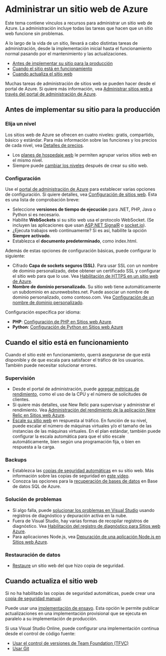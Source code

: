 <properties title="Manage an Azure website" pageTitle="Manage an Azure website" description="Links to resources for managing a Microsoft Azure website." services="web-sites" solutions="web" documentationCenter="" authors="mwasson" videoId="" scriptId="" />

<tags ms.service="web-sites" ms.workload="web" ms.tgt_pltfrm="na" ms.devlang="na" ms.topic="article" ms.date="09/16/2014" ms.author="mwasson"></tags>

# Administrar un sitio web de Azure

Este tema contiene vínculos a recursos para administrar un sitio web de Azure. La administración incluye todas las tareas que hacen que un sitio web funcione sin problemas.

A lo largo de la vida de un sitio, llevará a cabo distintas tareas de administración, desde la implementación inicial hasta el funcionamiento normal pasando por el mantenimiento y las actualizaciones.

-   [Antes de implementar su sitio para la producción][Antes de implementar su sitio para la producción]
-   [Cuando el sitio está en funcionamiento][Cuando el sitio está en funcionamiento]
-   [Cuando actualiza el sitio web][Cuando actualiza el sitio web]

Muchas tareas de administración de sitios web se pueden hacer desde el portal de Azure. Si quiere más información, vea [Administrar sitios web a través del portal de administración de Azure][Administrar sitios web a través del portal de administración de Azure].

## Antes de implementar su sitio para la producción

### Elija un nivel

Los sitios web de Azure se ofrecen en cuatro niveles: gratis, compartido, básico y estándar. Para más información sobre las funciones y los precios de cada nivel, vea [Detalles de precios][Detalles de precios].

-   Los [planes de hospedaje web][planes de hospedaje web] le permiten agrupar varios sitios web en el mismo nivel.
-   Siempre puede [cambiar los niveles][cambiar los niveles] después de crear su sitio web.

### Configuración

Use el [portal de administración de Azure][portal de administración de Azure] para establecer varias opciones de configuración. Si quiere detalles, vea [Configuración de sitios web][Configuración de sitios web]. Esta es una lista de comprobación breve:

-   Seleccione **versiones de tiempo de ejecución** para .NET, PHP, Java o Python si es necesario.
-   Habilite **WebSockets** si su sitio web usa el protocolo WebSocket. (Se incluyen las aplicaciones que usan [ASP.NET SignalR][ASP.NET SignalR] o [socket.io][socket.io]).
-   ¿Ejecuta trabajos web continuamente? Si es así, habilite la opción **Siempre activado**.
-   Establezca el **documento predeterminado**, como index.html.

Además de estas opciones de configuración básicas, puede configurar lo siguiente:

-   Cifrado **Capa de sockets seguros (SSL)**. Para usar SSL con un nombre de dominio personalizado, debe obtener un certificado SSL y configurar el sitio web para que lo use. Vea [Habilitación de HTTPS en un sitio web de Azure][Habilitación de HTTPS en un sitio web de Azure].
-   **Nombre de dominio personalizado.** Su sitio web tiene automáticamente un subdominio en azurewebsites.net. Puede asociar un nombre de dominio personalizado, como contoso.com. Vea [Configuración de un nombre de dominio personalizado][Configuración de un nombre de dominio personalizado].

Configuración específica por idioma:

-   **PHP**: [Configuración de PHP en Sitios web Azure][Configuración de PHP en Sitios web Azure].
-   **Python**: [Configuración de Python en Sitios web Azure][Configuración de Python en Sitios web Azure]

## Cuando el sitio está en funcionamiento

Cuando el sitio esté en funcionamiento, querrá asegurarse de que está disponible y de que escala para satisfacer el tráfico de los usuarios. También puede necesitar solucionar errores.

### Supervisión

-   Desde el portal de administración, puede [agregar métricas de rendimiento][agregar métricas de rendimiento], como el uso de la CPU y el número de solicitudes de clientes.
-   Si quiere más detalles, use New Relic para supervisar y administrar el rendimiento. Vea [Administración del rendimiento de la aplicación New Relic en Sitios web Azure][Administración del rendimiento de la aplicación New Relic en Sitios web Azure].
-   [Escale su sitio web][cambiar los niveles] en respuesta al tráfico. En función de su nivel, puede escalar el número de máquinas virtuales y/o el tamaño de las instancias de las máquinas virtuales. En el plan estándar, también puede configurar la escala automática para que el sitio escale automáticamente, bien según una programación fija, o bien en respuesta a la carga.

### Backups

-   Establezca las [copias de seguridad automáticas][copias de seguridad automáticas] en su sitio web. Más información sobre las copias de seguridad en [este vídeo][este vídeo].
-   Conozca las opciones para la [recuperación de bases de datos][recuperación de bases de datos] en Base de datos SQL de Azure.

### Solución de problemas

-   Si algo falla, puede [solucionar los problemas en Visual Studio][solucionar los problemas en Visual Studio] usando registros de diagnóstico y depuración activa en la nube.
-   Fuera de Visual Studio, hay varias formas de recopilar registros de diagnóstico. Vea [Habilitación del registro de diagnóstico para Sitios web Azure][Habilitación del registro de diagnóstico para Sitios web Azure].
-   Para aplicaciones Node.js, vea [Depuración de una aplicación Node.js en Sitios web Azure][Depuración de una aplicación Node.js en Sitios web Azure].

### Restauración de datos

-   [Restaure][Restaure] un sitio web del que hizo copia de seguridad.

## Cuando actualiza el sitio web

Si no ha habilitado las copias de seguridad automáticas, puede crear una [copia de seguridad manual][copias de seguridad automáticas].

Puede usar una [implementación de ensayo][implementación de ensayo]. Esta opción le permite publicar actualizaciones en una implementación provisional que se ejecuta en paralelo a su implementación de producción.

Si usa Visual Studio Online, puede configurar una implementación continua desde el control de código fuente:

-   [Usar el control de versiones de Team Foundation (TFVC)][Usar el control de versiones de Team Foundation (TFVC)]
-   [Usar Git][Usar Git]

<!-- Anchors. -->

  [Antes de implementar su sitio para la producción]: #before-you-deploy-your-site-to-production
  [Cuando el sitio está en funcionamiento]: #while-your-website-is-running
  [Cuando actualiza el sitio web]: #when-you-update-your-website
  [Administrar sitios web a través del portal de administración de Azure]: http://azure.microsoft.com/es-es/documentation/articles/web-sites-manage/
  [Detalles de precios]: http://azure.microsoft.com/en-us/pricing/details/websites/
  [planes de hospedaje web]: http://azure.microsoft.com/es-es/documentation/articles/azure-web-sites-web-hosting-plans-in-depth-overview
  [cambiar los niveles]: http://azure.microsoft.com/es-es/documentation/articles/web-sites-scale/
  [portal de administración de Azure]: https://manage.windowsazure.com/
  [Configuración de sitios web]: http://azure.microsoft.com/es-es/documentation/articles/web-sites-configure/
  [ASP.NET SignalR]: http://www.asp.net/signalr
  [socket.io]: http://azure.microsoft.com/es-es/documentation/articles/web-sites-nodejs-chat-app-socketio/
  [Habilitación de HTTPS en un sitio web de Azure]: http://azure.microsoft.com/es-es/documentation/articles/web-sites-configure-ssl-certificate/
  [Configuración de un nombre de dominio personalizado]: http://azure.microsoft.com/es-es/documentation/articles/web-sites-custom-domain-name/
  [Configuración de PHP en Sitios web Azure]: http://azure.microsoft.com/es-es/documentation/articles/web-sites-php-configure/
  [Configuración de Python en Sitios web Azure]: http://azure.microsoft.com/es-es/documentation/articles/web-sites-python-configure/
  [agregar métricas de rendimiento]: http://azure.microsoft.com/es-es/documentation/articles/web-sites-monitor
  [Administración del rendimiento de la aplicación New Relic en Sitios web Azure]: http://azure.microsoft.com/es-es/documentation/articles/store-new-relic-web-sites-dotnet-application-performance-management/
  [copias de seguridad automáticas]: http://azure.microsoft.com/es-es/documentation/articles/web-sites-backup/
  [este vídeo]: http://azure.microsoft.com/es-es/documentation/videos/azure-websites-automatic-and-easy-backup/
  [recuperación de bases de datos]: http://msdn.microsoft.com/en-us/library/azure/hh852669.aspx
  [solucionar los problemas en Visual Studio]: http://azure.microsoft.com/es-es/documentation/articles/web-sites-dotnet-troubleshoot-visual-studio/#remotedebug
  [Habilitación del registro de diagnóstico para Sitios web Azure]: http://azure.microsoft.com/es-es/documentation/articles/web-sites-enable-diagnostic-log/
  [Depuración de una aplicación Node.js en Sitios web Azure]: http://azure.microsoft.com/es-es/documentation/articles/web-sites-nodejs-debug/
  [Restaure]: http://azure.microsoft.com/es-es/documentation/articles/web-sites-restore/
  [implementación de ensayo]: http://azure.microsoft.com/es-es/documentation/articles/web-sites-staged-publishing/
  [Usar el control de versiones de Team Foundation (TFVC)]: http://azure.microsoft.com/es-es/documentation/articles/cloud-services-continuous-delivery-use-vso/
  [Usar Git]: http://azure.microsoft.com/es-es/documentation/articles/cloud-services-continuous-delivery-use-vso-git/

